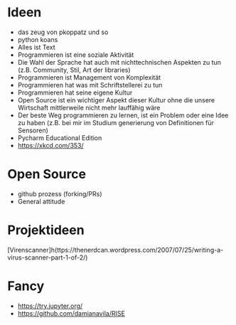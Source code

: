 # Ideen

* das zeug von pkoppatz und so
* python koans
* Alles ist Text
* Programmieren ist eine soziale Aktivität
* Die Wahl der Sprache hat auch mit nichttechnischen Aspekten zu tun (z.B. Community, Stil, Art der libraries)
* Programmieren ist Management von Komplexität
* Programmieren hat was mit Schriftstellerei zu tun
* Programmieren hat seine eigene Kultur
* Open Source ist ein wichtiger Aspekt dieser Kultur ohne die unsere Wirtschaft mittlerweile nicht mehr lauffähig wäre
* Der beste Weg programmieren zu lernen, ist ein Problem oder eine Idee zu haben (z.B. bei mir im Studium generierung von Definitionen für Sensoren)
* Pycharm Educational Edition
* https://xkcd.com/353/

# Open Source

* github prozess (forking/PRs)
* General attitude

# Projektideen

[Virenscanner]h(ttps://thenerdcan.wordpress.com/2007/07/25/writing-a-virus-scanner-part-1-of-2/)

# Fancy

* https://try.jupyter.org/
* https://github.com/damianavila/RISE
